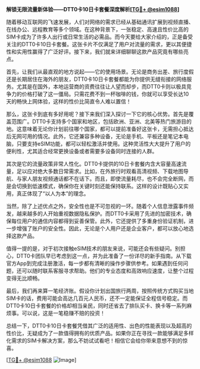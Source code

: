 **解锁无限流量新体验——DTT0卡10日卡套餐深度解析[[TG💪+ @esim1088](https://t.me/s/esim1088)]**

随着移动互联网的飞速发展，人们对网络的需求已经从基础通讯扩展到视频直播、在线办公、远程教育等多个领域。在这种背景下，一张稳定、高速且性价比高的SIM卡成为了许多人出行或日常生活的必需品。而今天要给大家介绍的，正是备受关注的DTT0卡10日卡套餐。这张卡片不仅满足了用户对流量的需求，更以其便捷性和实用性赢得了广泛好评。接下来，我们就来详细聊聊这款产品究竟有哪些亮点。

首先，让我们从最直观的地方说起——它的使用场景。无论是商务出差、旅行度假还是长期居住在海外的朋友，DTT0卡10日卡套餐都能为你提供无缝衔接的网络服务。尤其是在国外，本地运营商的资费往往让人望而却步，而DTT0卡则以极具竞争力的价格打破了这一僵局。只需花费不到一杯咖啡的钱，你就可以享受长达10天的畅快上网体验，这样的性价比简直令人难以置信！

那么，这张卡到底有多好用呢？接下来我们深入探讨一下它的核心优势。首先是覆盖范围广。DTT0卡支持多个国家和地区，包括欧洲、亚洲、北美等热门旅游目的地。这意味着无论你计划前往哪个国家，都可以提前准备好这张卡，无需担心抵达后无网可用的情况。此外，它还兼容多种设备，无论是手机、平板还是笔记本电脑，只要支持eSIM功能，都可以轻松激活并使用。这种灵活性大大提升了用户的便利性，尤其适合经常更换设备或者需要多设备同时连接的人群。

其次是它的流量政策非常人性化。DTT0卡提供的10日卡套餐内含大容量高速流量，足以应对绝大多数日常需求。比如，在外旅行时观看高清视频、下载地图导航、与家人朋友视频通话都不在话下。而且，即使流量耗尽，也不会完全断网，而是会切换到低速模式，确保你在关键时刻还能保持联系。这样的设计既贴心又实用，真正体现了“以人为本”的理念。

当然，除了上述优点之外，安全性也是不可忽视的一环。随着个人信息泄露事件频发，越来越多的人开始重视数据隐私保护。而DTT0卡采用了先进的加密技术，确保每位用户的通信内容都得到妥善保管。此外，它还提供了多重身份验证机制，进一步增强了账户的安全性。因此，无论是个人用户还是企业客户，都可以放心地选择这款产品。

值得一提的是，对于初次接触eSIM技术的朋友来说，可能还会有些疑问。别担心，DTT0卡团队早已考虑到这一点，并为此准备了一份详尽的新手指南。从下载官方App到完成注册激活，每一步都有清晰的操作步骤供参考。如果遇到任何问题，还可以随时联系客服寻求帮助。他们的专业态度和高效响应速度，让整个过程变得无比顺畅。

最后，我们再来算一笔经济账。假设你计划出国旅行两周，按照传统方式购买当地SIM卡的话，费用可能会高达几百元人民币，还不一定能保证全程信号稳定。而DTT0卡10日卡套餐的价格却相当亲民，同时还省去了排队买卡、换卡等一系列麻烦事。可以说，这是一笔稳赚不赔的投资！

总结一下，DTT0卡10日卡套餐凭借其广泛的适用性、出色的性能表现以及超高的性价比，无疑成为了一款值得拥有的优质产品。如果你正在寻找一款能够满足多样化需求的SIM卡解决方案，那么不妨试试看吧！相信它会给你带来意想不到的惊喜。

[[TG💪+ @esim1088](https://t.me/s/esim1088) ![Image](https://i.postimg.cc/4NQfJmqS/Snipaste-2025-05-13-00-14-12.png)]
